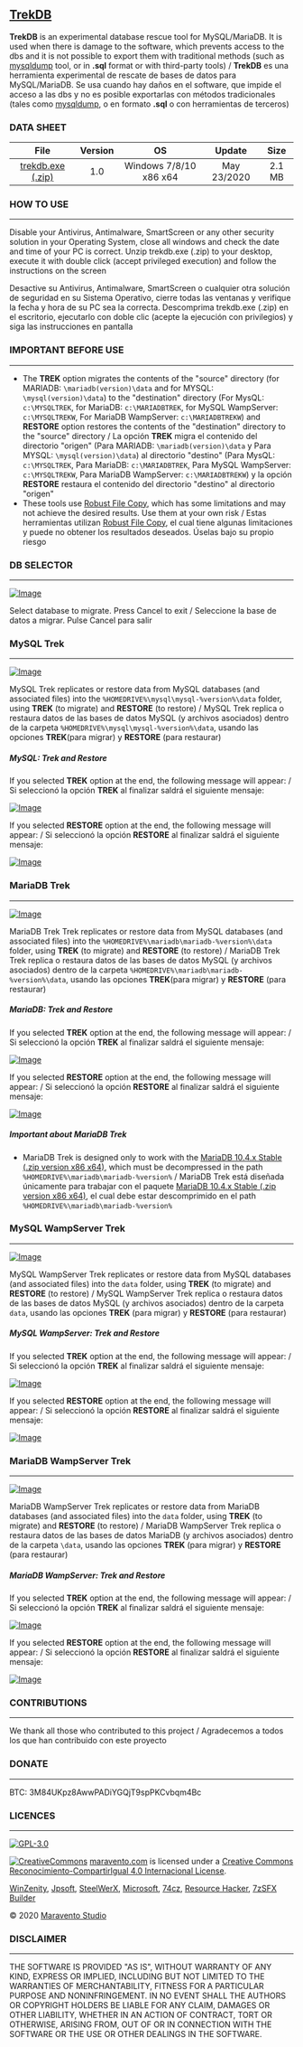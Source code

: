 ## [TrekDB](https://www.maravento.com)

**TrekDB** is an experimental database rescue tool for MySQL/MariaDB. It is used when there is damage to the software, which prevents access to the dbs and it is not possible to export them with traditional methods (such as [mysqldump](https://mariadb.com/kb/en/mysqldump/) tool, or in **.sql** format or with third-party tools) / **TrekDB** es una herramienta experimental de rescate de bases de datos para MySQL/MariaDB. Se usa cuando hay daños en el software, que impide el acceso a las dbs y no es posible exportarlas con métodos tradicionales (tales como [mysqldump](https://mariadb.com/kb/en/mysqldump/), o en formato **.sql** o con herramientas de terceros)

### DATA SHEET

|File|Version|OS|Update|Size|
| :---: | :---: | :---: | :---: | :---: |
|[trekdb.exe (.zip)](https://raw.githubusercontent.com/maravento/trekdb/master/trekdb.zip)|1.0|Windows 7/8/10 x86 x64|May 23/2020|2.1 MB|

### HOW TO USE
---

Disable your Antivirus, Antimalware, SmartScreen or any other security solution in your Operating System, close all windows and check the date and time of your PC is correct. Unzip trekdb.exe (.zip) to your desktop, execute it with double click (accept privileged execution) and follow the instructions on the screen

Desactive su Antivirus, Antimalware, SmartScreen o cualquier otra solución de seguridad en su Sistema Operativo, cierre todas las ventanas y verifique la fecha y hora de su PC sea la correcta. Descomprima trekdb.exe (.zip) en el escritorio, ejecutarlo con doble clic (acepte la ejecución con privilegios) y siga las instrucciones en pantalla

### IMPORTANT BEFORE USE
---

- The **TREK** option migrates the contents of the "source" directory (for MARIADB: `\mariadb(version)\data` and for MYSQL: `\mysql(version)\data`) to the "destination" directory (For MysQL: `c:\MYSQLTREK`, for MariaDB: `c:\MARIADBTREK`, for MySQL WampServer: `c:\MYSQLTREKW`, For MariaDB WampServer: `c:\MARIADBTREKW`) and **RESTORE** option restores the contents of the "destination" directory to the "source" directory / La opción **TREK** migra el contenido del directorio "origen" (Para MARIADB: `\mariadb(version)\data` y Para MYSQL: `\mysql(version)\data`) al directorio "destino" (Para MysQL: `c:\MYSQLTREK`, Para MariaDB: `c:\MARIADBTREK`, Para MySQL WampServer: `c:\MYSQLTREKW`, Para MariaDB WampServer: `c:\MARIADBTREKW`) y la opción **RESTORE** restaura el contenido del directorio "destino" al directorio "origen"
- These tools use [Robust File Copy](https://en.wikipedia.org/wiki/Robocopy), which has some limitations and may not achieve the desired results. Use them at your own risk / Estas herramientas utilizan [Robust File Copy](https://es.wikipedia.org/wiki/Robocopy), el cual tiene algunas limitaciones y puede no obtener los resultados deseados. Úselas bajo su propio riesgo

### DB SELECTOR
---

[![Image](https://1.bp.blogspot.com/-RJB_IL4T3iE/XmF7YdWSKPI/AAAAAAAALKo/OA4YZ0yPrEg5RJl7g6iWH7xwtjdvzc5UQCLcBGAsYHQ/s1600/trekdb-selector.png)](https://www.maravento.com)

Select database to migrate. Press Cancel to exit / Seleccione la base de datos a migrar. Pulse Cancel para salir

### MySQL Trek
---

[![Image](https://1.bp.blogspot.com/-Jjkp7DQCDNM/XmF7VqHXAkI/AAAAAAAALKg/l8vSqF9isc4QrFas0n9fGZs0Uk-91g7AQCLcBGAsYHQ/s1600/trekdb-mysql.png)](https://www.maravento.com)

MySQL Trek replicates or restore data from MySQL databases (and associated files) into the `%HOMEDRIVE%\mysql\mysql-%version%\data` folder, using **TREK** (to migrate) and **RESTORE** (to restore) / MySQL Trek replica o restaura datos de las bases de datos MySQL (y archivos asociados) dentro de la carpeta `%HOMEDRIVE%\mysql\mysql-%version%\data`, usando las opciones **TREK**(para migrar) y **RESTORE** (para restaurar)

##### MySQL: Trek and Restore

If you selected **TREK** option at the end, the following message will appear: / Si seleccionó la opción **TREK** al finalizar saldrá el siguiente mensaje:

[![Image](https://1.bp.blogspot.com/-0nEo_0MfXu0/XmF7VRcAx5I/AAAAAAAALKc/l0JPHaIxI5odL25n2GmXsL2-SyW10qxRACLcBGAsYHQ/s1600/trekdb-mysql-end-trek.png)](https://www.maravento.com)

If you selected **RESTORE** option at the end, the following message will appear: / Si seleccionó la opción **RESTORE** al finalizar saldrá el siguiente mensaje:

[![Image](https://1.bp.blogspot.com/-EGAv0XgBXCI/XmF7VWCWkSI/AAAAAAAALKY/3A--wjEP8lsR0Ng1wk8bJbpUFH3jxjxSgCLcBGAsYHQ/s1600/trekdb-mysql-end-restore.png)](https://www.maravento.com)

### MariaDB Trek
---

[![Image](https://1.bp.blogspot.com/-uITXn-iW-gg/XmF7UCrRvPI/AAAAAAAALKM/f37Vd5xGXI0ou3NHYOvurSh1EPdnHFFkgCLcBGAsYHQ/s1600/trekdb-mariadb.png)](https://www.maravento.com)

MariaDB Trek Trek replicates or restore data from MySQL databases (and associated files) into the `%HOMEDRIVE%\mariadb\mariadb-%version%\data` folder, using **TREK** (to migrate) and **RESTORE** (to restore) / MariaDB Trek Trek replica o restaura datos de las bases de datos MySQL (y archivos asociados) dentro de la carpeta `%HOMEDRIVE%\mariadb\mariadb-%version%\data`, usando las opciones **TREK**(para migrar) y **RESTORE** (para restaurar)

##### MariaDB: Trek and Restore

If you selected **TREK** option at the end, the following message will appear: / Si seleccionó la opción **TREK** al finalizar saldrá el siguiente mensaje:

[![Image](https://1.bp.blogspot.com/-lxVaE1CjZQo/XmF7UBWHKXI/AAAAAAAALKQ/1Ysm01DfjLIPHapZR4LKgMRCh2d9gbuHQCLcBGAsYHQ/s1600/trekdb-mariadb-end-trek.png)](https://www.maravento.com)

If you selected **RESTORE** option at the end, the following message will appear: / Si seleccionó la opción **RESTORE** al finalizar saldrá el siguiente mensaje:

[![Image](https://1.bp.blogspot.com/-4_zd_-zcQvg/XmF7UUjSVnI/AAAAAAAALKU/y10JaXLya48wjT-pUfQV6B4GMAgXTEMmQCLcBGAsYHQ/s1600/trekdb-mariadb-end-restore.png)](https://www.maravento.com)

##### Important about MariaDB Trek

- MariaDB Trek is designed only to work with the [MariaDB 10.4.x Stable (.zip version x86 x64)](https://downloads.mariadb.org/mariadb/10.4.12/), which must be decompressed in the path `%HOMEDRIVE%\mariadb\mariadb-%version%` / MariaDB Trek está diseñada únicamente para trabajar con el paquete [MariaDB 10.4.x Stable (.zip version x86 x64)](https://downloads.mariadb.org/mariadb/10.4.12/), el cual debe estar descomprimido en el path `%HOMEDRIVE%\mariadb\mariadb-%version%`

### MySQL WampServer Trek
---

[![Image](https://1.bp.blogspot.com/-hBfmbtfVLTw/XmF7Z2s3AQI/AAAAAAAALK8/LmoVIiddwToBTa2VSE0NCI0cg5vCWVihACLcBGAsYHQ/s1600/trekdb-wampmysql.png)](https://www.maravento.com)

MySQL WampServer Trek replicates or restore data from MySQL databases (and associated files) into the `data` folder, using **TREK** (to migrate) and **RESTORE** (to restore) / MySQL WampServer Trek replica o restaura datos de las bases de datos MySQL (y archivos asociados) dentro de la carpeta `data`, usando las opciones **TREK** (para migrar) y **RESTORE** (para restaurar)

##### MySQL WampServer: Trek and Restore

If you selected **TREK** option at the end, the following message will appear: / Si seleccionó la opción **TREK** al finalizar saldrá el siguiente mensaje:

[![Image](https://1.bp.blogspot.com/-A1g6Tbe3SM0/XmF7Z0ra0zI/AAAAAAAALK4/qULod2aGLUs2vSeRS1rkYdNLD6_pv8_9ACLcBGAsYHQ/s1600/trekdb-wampmysql-end-trek.png)](https://www.maravento.com)

If you selected **RESTORE** option at the end, the following message will appear: / Si seleccionó la opción **RESTORE** al finalizar saldrá el siguiente mensaje:

[![Image](https://1.bp.blogspot.com/-WuvdodOnLi0/XmF7Zrq9CMI/AAAAAAAALK0/G3ud9Z_S5R4KNTJEYgJ2J6wfKC4NiD-tQCLcBGAsYHQ/s1600/trekdb-wampmysql-end-restore.png)](https://www.maravento.com)

### MariaDB WampServer Trek
---

[![Image](https://1.bp.blogspot.com/-qtXO_hBmwxU/XmF7Y4LNZWI/AAAAAAAALKw/2fj1m84vH-o91JAZaZlYZ49c30e2TN_EgCLcBGAsYHQ/s1600/trekdb-wampmariadb.png)](https://www.maravento.com)

MariaDB WampServer Trek replicates or restore data from MariaDB databases (and associated files) into the `data` folder, using **TREK** (to migrate) and **RESTORE** (to restore) / MariaDB WampServer Trek replica o restaura datos de las bases de datos MariaDB (y archivos asociados) dentro de la carpeta `\data`, usando las opciones **TREK** (para migrar) y **RESTORE** (para restaurar)

##### MariaDB WampServer: Trek and Restore

If you selected **TREK** option at the end, the following message will appear: / Si seleccionó la opción **TREK** al finalizar saldrá el siguiente mensaje:

[![Image](https://1.bp.blogspot.com/-cIgXndRRG8M/XmF7YospfdI/AAAAAAAALKs/79lnV4tY0TIf3-iO6Ew23Gpjfp185lnKQCLcBGAsYHQ/s1600/trekdb-wampmariadb-end-trek.png)](https://www.maravento.com)

If you selected **RESTORE** option at the end, the following message will appear: / Si seleccionó la opción **RESTORE** al finalizar saldrá el siguiente mensaje:

[![Image](https://1.bp.blogspot.com/-BeEVtP4G7_k/XmF7X4zFPEI/AAAAAAAALKk/jj_gkI9LGlcJP4mJrenYwOkQyYsdIv0LQCLcBGAsYHQ/s1600/trekdb-wampmariadb-end-restore.png)](https://www.maravento.com)

### CONTRIBUTIONS
---

We thank all those who contributed to this project / Agradecemos a todos los que han contribuido con este proyecto

### DONATE
---

BTC: 3M84UKpz8AwwPADiYGQjT9spPKCvbqm4Bc

### LICENCES
---

[![GPL-3.0](https://img.shields.io/badge/License-GPLv3-blue.svg)](https://www.gnu.org/licenses/gpl.txt)

[![CreativeCommons](https://licensebuttons.net/l/by-sa/4.0/88x31.png)](http://creativecommons.org/licenses/by-sa/4.0/)
[maravento.com](https://www.maravento.com) is licensed under a [Creative Commons Reconocimiento-CompartirIgual 4.0 Internacional License](http://creativecommons.org/licenses/by-sa/4.0/).

[WinZenity](https://github.com/maravento/winzenity), [Jpsoft](https://jpsoft.com/), [SteelWerX](https://fstaal01.home.xs4all.nl/swreg-us.html), [Microsoft](https://www.microsoft.com/), [74cz](http://74.cz/es/make-sfx/index.php), [Resource Hacker](http://www.angusj.com/resourcehacker/), [7zSFX Builder](https://sourceforge.net/projects/s-zipsfxbuilder/)

© 2020 [Maravento Studio](https://www.maravento.com)

### DISCLAIMER
---

THE SOFTWARE IS PROVIDED "AS IS", WITHOUT WARRANTY OF ANY KIND, EXPRESS OR IMPLIED, INCLUDING BUT NOT LIMITED TO THE WARRANTIES OF MERCHANTABILITY, FITNESS FOR A PARTICULAR PURPOSE AND NONINFRINGEMENT. IN NO EVENT SHALL THE AUTHORS OR COPYRIGHT HOLDERS BE LIABLE FOR ANY CLAIM, DAMAGES OR OTHER LIABILITY, WHETHER IN AN ACTION OF CONTRACT, TORT OR OTHERWISE, ARISING FROM, OUT OF OR IN CONNECTION WITH THE SOFTWARE OR THE USE OR OTHER DEALINGS IN THE SOFTWARE.

